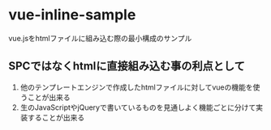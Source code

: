 # vue-inline-sample

vue.jsをhtmlファイルに組み込む際の最小構成のサンプル

## SPCではなくhtmlに直接組み込む事の利点として

1. 他のテンプレートエンジンで作成したhtmlファイルに対してvueの機能を使うことが出来る
2. 生のJavaScriptやjQueryで書いているものを見通しよく機能ごとに分けて実装することが出来る
